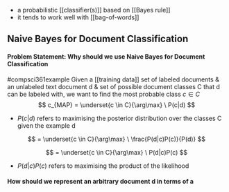 - a probabilistic [[classifier(s)]] based on [[Bayes rule]]
- it tends to work well with [[bag-of-words]]
## Naive Bayes for Document Classification
#### Problem Statement: Why should we use Naive Bayes for Document Classification
#compsci361example Given a [[training data]] set of labeled documents & an unlabeled text document d & set of possible document classes C that d can be labeled with, we want to find the most probable class $c\in C$
$$
c_{MAP} = \underset{c \in C}{\arg\max} \ P(c|d)
$$
- $P(c|d)$ refers to maximising the posterior distribution over the classes C given the example d

$$
= \underset{c \in C}{\arg\max} \ \frac{P(d|c)P(c)}{P(d)}
$$

$$
= \underset{c \in C}{\arg\max} \ P(d|c)P(c)
$$
- $P(d|c)P(c)$ refers to maximising the product of the likelihood
#### How should we represent an arbitrary document d in terms of a